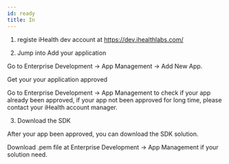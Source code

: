 ```yaml
---
id: ready
title: In
---
```


1. registe iHealth dev account at https://dev.ihealthlabs.com/

2. Jump into Add your application

Go to Enterprise Development -> App Management -> Add New App.

Get your your application approved

Go to Enterprise Development -> App Management to check if your app already been approved, if your app not been approved for long time, please contact your iHealth account manager.

3. Download the SDK

After your app been approved, you can download the SDK solution.

Download .pem file at Enterprise Development -> App Management if your solution need.
